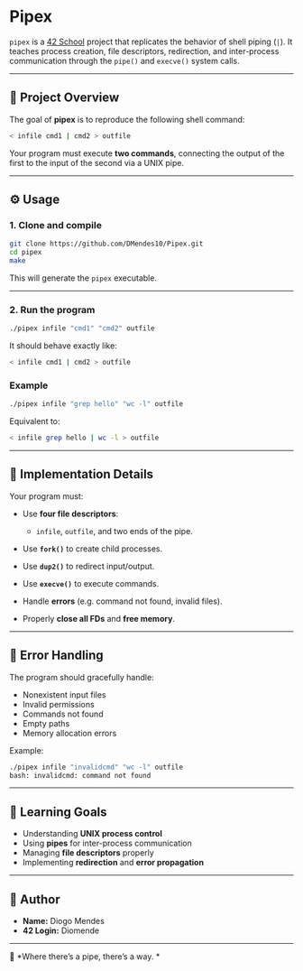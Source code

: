 # Pipex

`pipex` is a [42 School](https://42.fr) project that replicates the behavior of shell piping (`|`).
It teaches process creation, file descriptors, redirection, and inter-process communication through the `pipe()` and `execve()` system calls.

---

## 🧠 Project Overview

The goal of **pipex** is to reproduce the following shell command:

```bash
< infile cmd1 | cmd2 > outfile
```

Your program must execute **two commands**, connecting the output of the first to the input of the second via a UNIX pipe.

---

## ⚙️ Usage

### 1. Clone and compile

```bash
git clone https://github.com/DMendes10/Pipex.git
cd pipex
make
```

This will generate the `pipex` executable.

---

### 2. Run the program

```bash
./pipex infile "cmd1" "cmd2" outfile
```

It should behave exactly like:

```bash
< infile cmd1 | cmd2 > outfile
```

### Example

```bash
./pipex infile "grep hello" "wc -l" outfile
```

Equivalent to:

```bash
< infile grep hello | wc -l > outfile
```

---

## 🔧 Implementation Details

Your program must:

* Use **four file descriptors**:

  * `infile`, `outfile`, and two ends of the pipe.
* Use **`fork()`** to create child processes.
* Use **`dup2()`** to redirect input/output.
* Use **`execve()`** to execute commands.
* Handle **errors** (e.g. command not found, invalid files).
* Properly **close all FDs** and **free memory**.

---

## 🧮 Error Handling

The program should gracefully handle:

* Nonexistent input files
* Invalid permissions
* Commands not found
* Empty paths
* Memory allocation errors

Example:

```bash
./pipex infile "invalidcmd" "wc -l" outfile
bash: invalidcmd: command not found
```

---

## 🧠 Learning Goals

* Understanding **UNIX process control**
* Using **pipes** for inter-process communication
* Managing **file descriptors** properly
* Implementing **redirection** and **error propagation**

---

## 👤 Author

* **Name:** Diogo Mendes
* **42 Login:** Diomende
---

🧩 *Where there’s a pipe, there’s a way. *
